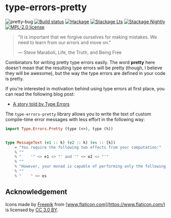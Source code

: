 # type-errors-pretty

![pretty-bug](https://user-images.githubusercontent.com/4276606/61183911-eda86300-a679-11e9-9b8e-34c129469075.png)
[![Build status](https://img.shields.io/travis/chshersh/type-errors-pretty.svg?logo=travis)](https://travis-ci.org/chshersh/type-errors-pretty)
[![Hackage](https://img.shields.io/hackage/v/type-errors-pretty.svg?logo=haskell)](https://hackage.haskell.org/package/type-errors-pretty)
[![Stackage Lts](http://stackage.org/package/type-errors-pretty/badge/lts)](http://stackage.org/lts/package/type-errors-pretty)
[![Stackage Nightly](http://stackage.org/package/type-errors-pretty/badge/nightly)](http://stackage.org/nightly/package/type-errors-pretty)
[![MPL-2.0 license](https://img.shields.io/badge/license-MPL--2.0-blue.svg)](LICENSE)

> "It is important that we forgive ourselves for making mistakes. We need to learn
> from our errors and move on."
>
> ― Steve Maraboli, Life, the Truth, and Being Free

Combinators for writing pretty type errors easily. The word **pretty** here
doesn't mean that the resulting type errors will be pretty (though, I believe
they will be awesome), but the way the type errors are defined in your code is
pretty.

If you're interested in motivation behind using type errors at first place, you
can read the following blog post:

* [A story told by Type Errors](https://kodimensional.dev/type-errors)

The `type-errors-pretty` library allows you to write the text of custom
compile-time error messages with less effort in the following way:

```haskell
import Type.Errors.Pretty (type (<>), type (%))


type MessageText (e1 :: k) (e2 :: k) (es :: [k])
    = "You require the following two effects from your computation:"
    % ""
    % "    '" <> e1 <> "' and '" <> e2 <> "'"
    % ""
    % "However, your monad is capable of performing only the following effects:"
    % ""
    % "    " <> es
```

## Acknowledgement

Icons made by [Freepik](http://www.freepik.com) from [www.flaticon.com](https://www.flaticon.com/) is licensed by [CC 3.0 BY](http://creativecommons.org/licenses/by/3.0/).
